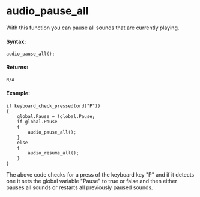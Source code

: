 # audio_pause_all

With this function you can pause all sounds that are currently playing.

#### Syntax:

``` gml
audio_pause_all();
```

#### Returns:

``` gml
N/A
```

#### Example:

``` gml
if keyboard_check_pressed(ord("P"))
{
    global.Pause = !global.Pause;
    if global.Pause
    {
        audio_pause_all();
    }
    else
    {
        audio_resume_all();
    }
}
```

The above code checks for a press of the keyboard key "P" and if it
detects one it sets the global variable "Pause" to true or false and
then either pauses all sounds or restarts all previously paused sounds.
